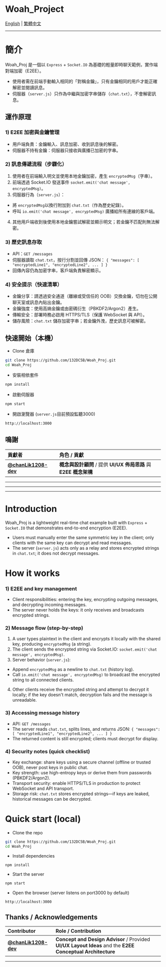 # Woah_Project

[English](#introduction) | [繁體中文](#簡介)

---

# 簡介
Woah_Proj 是一個以 `Express` + `Socket.IO` 為基礎的輕量即時聊天範例，實作端對端加密（E2EE）。

- 使用者需在前端手動輸入相同的「對稱金鑰」，只有金鑰相同的用戶才能正確解密並閱讀訊息。 
- 伺服器（`server.js`）只作為中繼與加密字串儲存（`chat.txt`），不會解密訊息。

## 運作原理

### 1) E2EE 加密與金鑰管理

- 用戶端負責：金鑰輸入、訊息加密、收到訊息後的解密。 
- 伺服器不持有金鑰：伺服器只接收與廣播已加密的字串。

### 2) 訊息傳遞流程（步驟化）

1. 使用者在前端輸入明文並使用本地金鑰加密，產生 `encryptedMsg`（字串）。 
2. 前端透過 Socket.IO 發送事件 `socket.emit('chat message', encryptedMsg)`。 
3. 伺服器行為（`server.js`）：
 - 將 `encryptedMsg`以換行附加到 `chat.txt`（作為歷史紀錄）。
 - 呼叫 `io.emit('chat message', encryptedMsg)` 廣播給所有連線的客戶端。
4. 其他用戶端收到後使用本地金鑰嘗試解密並顯示明文；若金鑰不匹配則無法解密。

### 3) 歷史訊息存取

- API：`GET /messages` 
 - 伺服器讀取 `chat.txt`，按行分割並回傳 JSON： 
 `{ "messages": [ "encryptedLine1", "encryptedLine2", ... ] }` 
 - 回傳內容仍為加密字串，客戶端負責解密顯示。

### 4) 安全提示（快速清單）

- 金鑰分享：請透過安全通道（離線或受信任的 OOB）交換金鑰，切勿在公開聊天室或訊息內貼出金鑰。 
- 金鑰強度：使用高熵金鑰或由密碼衍生（PBKDF2/Argon2）產生。 
- 傳輸安全：部署時務必啟用 HTTPS/TLS（保護 WebSocket 與 API）。 
- 儲存風險：`chat.txt` 儲存加密字串；若金鑰外洩，歷史訊息可被解密。

## 快速開始（本機）

- Clone 倉庫
 ```bash
 git clone https://github.com/132DC5B/Woah_Proj.git
 cd Woah_Proj
 ```

- 安裝相依套件
 ```bash
 npm install
 ```

- 啟動伺服器
 ```bash
 npm start
 ```

- 開啟瀏覽器 (`server.js`目前預設監聽3000)
 ```
 http://localhost:3000
 ```

## 鳴謝

| 貢獻者 | 角色 / 貢獻 |
| :--- | :--- |
| **[@chanLik1208-dev](https://github.com/chanLik1208-dev)** | **概念與設計顧問** / 提供 **UI/UX 佈局思路** 與 **E2EE 概念架構** |

---
---
---

# Introduction
Woah_Proj is a lightweight real-time chat example built with `Express` + `Socket.IO` that demonstrates end-to-end encryption (E2EE).

- Users must manually enter the same symmetric key in the client; only clients with the same key can decrypt and read messages. 
- The server (`server.js`) acts only as a relay and stores encrypted strings in `chat.txt`; it does not decrypt messages.

# How it works

### 1) E2EE and key management

- Client responsibilities: entering the key, encrypting outgoing messages, and decrypting incoming messages. 
- The server never holds the keys: it only receives and broadcasts encrypted strings.

### 2) Message flow (step-by-step)

1. A user types plaintext in the client and encrypts it locally with the shared key, producing `encryptedMsg` (a string). 
2. The client sends the encrypted string via Socket.IO: `socket.emit('chat message', encryptedMsg)`. 
3. Server behavior (`server.js`):
 - Append `encryptedMsg` as a newline to `chat.txt` (history log).
 - Call `io.emit('chat message', encryptedMsg)` to broadcast the encrypted string to all connected clients.
4. Other clients receive the encrypted string and attempt to decrypt it locally; if the key doesn't match, decryption fails and the message is unreadable.

### 3) Accessing message history

- API: `GET /messages` 
 - The server reads `chat.txt`, splits lines, and returns JSON: 
 `{ "messages": [ "encryptedLine1", "encryptedLine2", ... ] }` 
 - The returned content is still encrypted; clients must decrypt for display.

### 4) Security notes (quick checklist)

- Key exchange: share keys using a secure channel (offline or trusted OOB), never post keys in public chat. 
- Key strength: use high-entropy keys or derive them from passwords (PBKDF2/Argon2).
- Transport security: enable HTTPS/TLS in production to protect WebSocket and API transport.
- Storage risk: `chat.txt` stores encrypted strings—if keys are leaked, historical messages can be decrypted.

# Quick start (local)

- Clone the repo
 ```bash
 git clone https://github.com/132DC5B/Woah_Proj.git
 cd Woah_Proj
 ```

- Install dependencies
 ```bash
 npm install
 ```

- Start the server
 ```bash
 npm start
 ```

- Open the browser (server listens on port3000 by default)
 ```
 http://localhost:3000
 ```

## Thanks / Acknowledgements

| Contributor | Role / Contribution |
| :--- | :--- |
| **[@chanLik1208-dev](https://github.com/chanLik1208-dev)** | **Concept and Design Advisor** / Provided **UI/UX Layout Ideas** and the **E2EE Conceptual Architecture** |
---